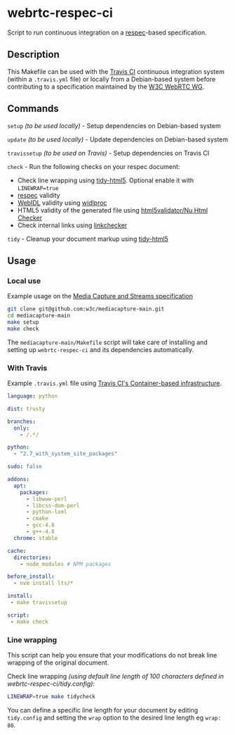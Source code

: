 # webrtc-respec-ci

Script to run continuous integration on a [respec](https://github.com/w3c/respec)-based specification.

## Description

This Makefile can be used with the [Travis CI](https://travis-ci.org/) continuous integration system (within a `.travis.yml` file) or locally from a Debian-based system before contributing to a specification maintained by the [W3C WebRTC WG](http://www.w3.org/2011/04/webrtc/).

## Commands

`setup` _(to be used locally)_ - Setup dependencies on Debian-based system

`update` _(to be used locally)_ - Update dependencies on Debian-based system

`travissetup` _(to be used on Travis)_ - Setup dependencies on Travis CI

`check` - Run the following checks on your respec document:
* Check line wrapping using [tidy-html5](https://github.com/htacg/tidy-html5). Optional enable it with `LINEWRAP=true`
* [respec](https://github.com/w3c/respec) validity
* [WebIDL](http://www.w3.org/TR/WebIDL/) validity using [widlproc](https://github.com/dontcallmedom/widlproc)
* HTML5 validity of the generated file using [html5validator/Nu Html Checker](https://github.com/validator/validator)
* Check internal links using [linkchecker](https://github.com/dontcallmedom/linkchecker)

`tidy` - Cleanup your document markup using [tidy-html5](https://github.com/htacg/tidy-html5)


## Usage

### Local use

Example usage on the [Media Capture and Streams specification](https://github.com/w3c/mediacapture-main/)

```bash
git clone git@github.com:w3c/mediacapture-main.git
cd mediacapture-main
make setup
make check
```

The `mediacapture-main/Makefile` script will take care of installing and setting up `webrtc-respec-ci` and its dependencies automatically.

### With Travis

Example `.travis.yml` file using [Travis CI's Container-based infrastructure](https://docs.travis-ci.com/user/reference/overview/#Virtualization-environments).

```yaml
language: python

dist: trusty

branches:
  only:
    - /.*/

python:
  - "2.7_with_system_site_packages"

sudo: false

addons:
  apt:
    packages:
      - libwww-perl
      - libcss-dom-perl
      - python-lxml
      - cmake
      - gcc-4.8
      - g++-4.8
  chrome: stable

cache:
  directories:
    - node_modules # NPM packages

before_install:
  - nvm install lts/*

install:
 - make travissetup

script:
 - make check
```

### Line wrapping

This script can help you ensure that your modifications do not break line wrapping of the original document.

Check line wrapping _(using default line length of 100 characters defined in webrtc-respec-ci/tidy.config)_:
```bash
LINEWRAP=true make tidycheck
```

You can define a specific line length for your document by editing `tidy.config` and setting the `wrap` option to the desired line length eg `wrap: 80`.
